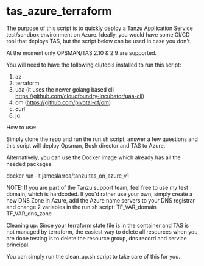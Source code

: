 # tas_azure_terraform

The purpose of this script is to quickly deploy a Tanzu Application Service test/sandbox environment on Azure. Ideally, you would have some CI/CD tool that deploys TAS, but the script below can be used in case you don't.

At the moment only OPSMAN/TAS 2.10 & 2.9 are supported.

You will need to have the following cli/tools installed to run this script:
1) az
2) terraform
3) uaa (it uses the newer golang based cli https://github.com/cloudfoundry-incubator/uaa-cli)
4) om (https://github.com/pivotal-cf/om)
5) curl
6) jq

How to use:

Simply clone the repo and run the run.sh script, answer a few questions and this script will deploy Opsman, Bosh director and TAS to Azure.

Alternatively, you can use the Docker image which already has all the needed packages:

docker run -it jameslarrea/tanzu:tas_on_azure_v1

NOTE: If you are part of the Tanzu support team, feel free to use my test domain, which is hardcoded. If you'd rather use your own, simply create a new DNS Zone in Azure, add the Azure name servers to your DNS registrar and change 2 variables in the run.sh script:
TF_VAR_domain
TF_VAR_dns_zone

Cleaning up:
Since your terraform state file is in the container and TAS is not managed by terraform, the easiest way to delete all resources when you are done testing is to delete the resource group, dns record and service principal.

You can simply run the clean_up.sh script to take care of this for you.

